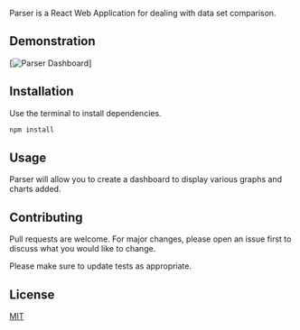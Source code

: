 
Parser is a React Web Application for dealing with data set comparison.


## Demonstration

[![Parser Dashboard](http://i3.ytimg.com/vi/PdO2Y28_YkQ/hqdefault.jpg)]

## Installation

Use the terminal to install dependencies.

```bash
npm install
```

## Usage

Parser will allow you to create a dashboard to display various graphs and charts added.


## Contributing
Pull requests are welcome. For major changes, please open an issue first to discuss what you would like to change.

Please make sure to update tests as appropriate.

## License
[MIT](https://choosealicense.com/licenses/mit/)

